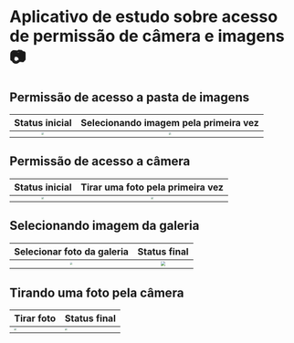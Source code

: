 # Aplicativo de estudo sobre acesso de permissão de câmera e imagens :camera:

## Permissão de acesso a pasta de imagens

|                        Status inicial                        |            Selecionando imagem pela primeira vez             |
| :----------------------------------------------------------: | :----------------------------------------------------------: |
| <img src="https://i.ibb.co/PZt9Hcn/Screenshot-1617647242.png" style="zoom:25%;" /> | <img src="https://i.ibb.co/WtgQpX0/Screenshot-1617647523.png" style="zoom:25%"> |





## Permissão de acesso a câmera

|                        Status inicial                        |               Tirar uma foto pela primeira vez               |
| :----------------------------------------------------------: | :----------------------------------------------------------: |
| <img src="https://i.ibb.co/PZt9Hcn/Screenshot-1617647242.png" style="zoom:25%"> | <img src="https://i.ibb.co/jVmjxbJ/Screenshot-1617647540.png" style="zoom:25%"> |





## Selecionando imagem da galeria



|                  Selecionar foto da galeria                  |                         Status final                         |
| :----------------------------------------------------------: | :----------------------------------------------------------: |
| <img src="https://i.ibb.co/YNhRSx4/Screenshot-1617647272.png" style="zoom:25%"> | <img src="https://i.ibb.co/Yhfx10r/Screenshot-1617647277.png" style="zoom:55%"> |



## Tirando uma foto pela câmera 

| Tirar foto                                                   | Status final                                                 |
| ------------------------------------------------------------ | ------------------------------------------------------------ |
| <img src="https://i.ibb.co/WHcH9rd/Screenshot-1617647290.png" style="zoom:25%"> | <img src="https://i.ibb.co/Fh8FWdk/Screenshot-1617647309.png" style="zoom:25%"> |

